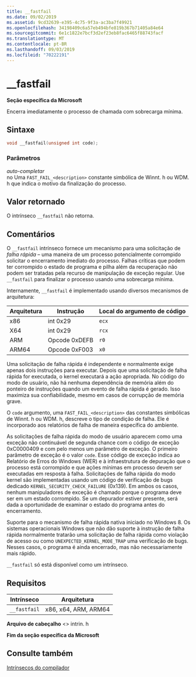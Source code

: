 ```yaml
---
title: __fastfail
ms.date: 09/02/2019
ms.assetid: 9cd32639-e395-4c75-9f3a-ac3ba7f49921
ms.openlocfilehash: 34198409c6a57eb494bfe819b367b71405a84e64
ms.sourcegitcommit: 6e1c1822e7bcf3d2ef23eb8fac6465f88743facf
ms.translationtype: MT
ms.contentlocale: pt-BR
ms.lasthandoff: 09/03/2019
ms.locfileid: "70222191"
---
```

# <a name="__fastfail"></a>__fastfail

**Seção específica da Microsoft**

Encerra imediatamente o processo de chamada com sobrecarga mínima.

## <a name="syntax"></a>Sintaxe

```C
void __fastfail(unsigned int code);
```

### <a name="parameters"></a>Parâmetros

*auto-completar*\
no Uma `FAST_FAIL_<description>` constante simbólica de Winnt. h ou WDM. h que indica o motivo da finalização do processo.

## <a name="return-value"></a>Valor retornado

O intrínseco `__fastfail` não retorna.

## <a name="remarks"></a>Comentários

O `__fastfail` intrínseco fornece um mecanismo para uma solicitação de *falha rápida* – uma maneira de um processo potencialmente corrompido solicitar o encerramento imediato do processo. Falhas críticas que podem ter corrompido o estado de programa e pilha além da recuperação não podem ser tratadas pela recurso de manipulação de exceção regular. Use `__fastfail` para finalizar o processo usando uma sobrecarga mínima.

Internamente, `__fastfail` é implementado usando diversos mecanismos de arquitetura:

|Arquitetura|Instrução|Local do argumento de código|
|------------------|-----------------|-------------------------------|
|x86|int 0x29|`ecx`|
|X64|int 0x29|`rcx`|
|ARM|Opcode 0xDEFB|`r0`|
|ARM64|Opcode 0xF003|`x0`|

Uma solicitação de falha rápida é independente e normalmente exige apenas dois instruções para executar. Depois que uma solicitação de falha rápida for executada, o kernel executará a ação apropriada. No código do modo de usuário, não há nenhuma dependência de memória além do ponteiro de instruções quando um evento de falha rápida é gerado. Isso maximiza sua confiabilidade, mesmo em casos de corrupção de memória grave.

O `code` argumento, uma `FAST_FAIL_<description>` das constantes simbólicas de Winnt. h ou WDM. h, descreve o tipo de condição de falha. Ele é incorporado aos relatórios de falha de maneira específica do ambiente.

As solicitações de falha rápida do modo de usuário aparecem como uma exceção não continuável de segunda chance com o código de exceção 0xC0000409 e com pelo menos um parâmetro de exceção. O primeiro parâmetro de exceção é o valor `code`. Esse código de exceção indica ao Relatório de Erros do Windows (WER) e à infraestrutura de depuração que o processo está corrompido e que ações mínimas em processo devem ser executadas em resposta à falha. Solicitações de falha rápida do modo kernel são implementadas usando um código de verificação de bugs dedicado `KERNEL_SECURITY_CHECK_FAILURE` (0x139). Em ambos os casos, nenhum manipuladores de exceção é chamado porque o programa deve ser em um estado corrompido. Se um depurador estiver presente, será dada a oportunidade de examinar o estado do programa antes do encerramento.

Suporte para o mecanismo de falha rápida nativa iniciado no Windows 8. Os sistemas operacionais Windows que não dão suporte à instrução de falha rápida normalmente tratarão uma solicitação de falha rápida como violação de acesso ou como `UNEXPECTED_KERNEL_MODE_TRAP` uma verificação de bugs. Nesses casos, o programa é ainda encerrado, mas não necessariamente mais rápido.

`__fastfail` só está disponível como um intrínseco.

## <a name="requirements"></a>Requisitos

|Intrínseco|Arquitetura|
|---------------|------------------|
|`__fastfail`|x86, x64, ARM, ARM64|

**Arquivo de cabeçalho** \<> intrin. h

**Fim da seção específica da Microsoft**

## <a name="see-also"></a>Consulte também

[Intrínsecos do compilador](../intrinsics/compiler-intrinsics.md)

